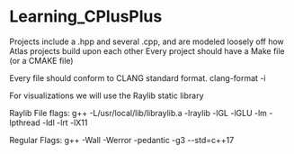 # Learning_CPlusPlus

Projects include a .hpp and several .cpp, and are modeled loosely off how Atlas projects build upon each other
Every project should have a Make file (or a CMAKE file)

Every file should conform to CLANG standard format.
clang-format -i <file>

For visualizations we will use the Raylib static library

Raylib File flags:
g++ -L/usr/local/lib/libraylib.a -lraylib -lGL -lGLU -lm -lpthread -ldl -lrt -lX11

Regular Flags:
g++ -Wall -Werror -pedantic -g3 --std=c++17


